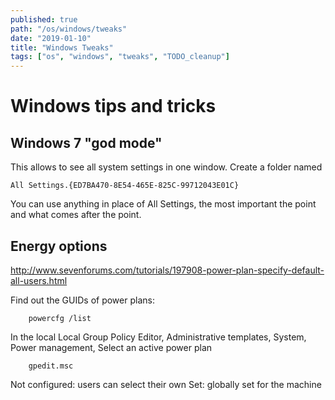 ```yaml
---
published: true
path: "/os/windows/tweaks"
date: "2019-01-10"
title: "Windows Tweaks"
tags: ["os", "windows", "tweaks", "TODO_cleanup"]
---
```


# Windows tips and tricks

## Windows 7 "god mode"

This allows to see all system settings in one window. Create a folder named

```
All Settings.{ED7BA470-8E54-465E-825C-99712043E01C}
```

You can use anything in place of All Settings, the most important the point and what comes after the point.

## Energy options

http://www.sevenforums.com/tutorials/197908-power-plan-specify-default-all-users.html

Find out the GUIDs of power plans:

```
    powercfg /list
```

In the local Local Group Policy Editor, Administrative templates, System, Power management, Select an active power plan

```
    gpedit.msc
```

Not configured: users can select their own
Set: globally set for the machine
